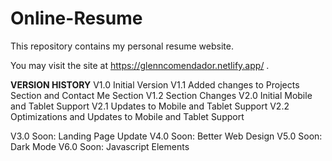 # Online-Resume

This repository contains my personal resume website.

You may visit the site at https://glenncomendador.netlify.app/ .

**VERSION HISTORY**
V1.0 Initial Version
V1.1 Added changes to Projects Section and Contact Me Section
V1.2 Section Changes
V2.0 Initial Mobile and Tablet Support
V2.1 Updates to Mobile and Tablet Support
V2.2 Optimizations and Updates to Mobile and Tablet Support

V3.0 Soon: Landing Page Update
V4.0 Soon: Better Web Design
V5.0 Soon: Dark Mode
V6.0 Soon: Javascript Elements
